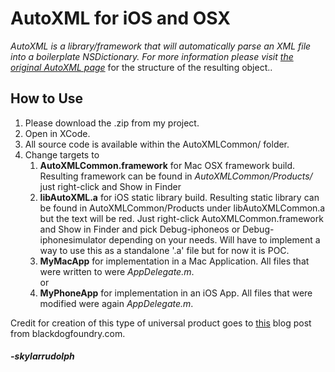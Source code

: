 <h1>AutoXML for iOS and OSX </h1>
<i>AutoXML is a library/framework that will automatically parse an XML file into a boilerplate NSDictionary. For more information please visit <a href="https://github.com/skylarrudolph/AutoXML">the original AutoXML page</a></i> for the structure of the resulting object..
<h2>How to Use</h2>
<ol>
    <li>Please download the .zip from my project. </li>
    <li>Open in XCode. </li>
    <li>All source code is available within the AutoXMLCommon/ folder. </li>
    <li>Change targets to 
        <ol>
            <li><b>AutoXMLCommon.framework</b> for Mac OSX framework build. Resulting framework can be found in <i>AutoXMLCommon/Products/</i> just right-click and Show in Finder</li>
            <li><b>libAutoXML.a</b> for iOS static library build. Resulting static library can be found in AutoXMLCommon/Products under libAutoXMLCommon.a but the text will be red. Just right-click AutoXMLCommon.framework and Show in Finder and pick Debug-iphoneos or Debug-iphonesimulator depending on your needs. Will have to implement a way to use this as a standalone '.a' file but for now it is POC.</li>
            <li><b>MyMacApp</b> for implementation in a Mac Application. All files that were written to were <i>AppDelegate.m</i>.</li>
            or
            <li><b>MyPhoneApp</b> for implementation in an iOS App. All files that were modified were again <i>AppDelegate.m</i>.
        </ol>
</ol>

Credit for creation of this type of universal product goes to <a href="http://www.blackdogfoundry.com/blog/creating-a-library-to-be-shared-between-ios-and-mac-os-x/">this</a> blog post from blackdogfoundry.com.

<h4><i>-skylarrudolph</i><h4>